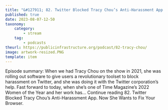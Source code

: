```yaml
---
title: "&#127911; 82. Twitter Blocked Tracy Chou’s Anti-Harassment App. Now She Wants to Fix Your Browser."
published: true
date: 2023-08-07-12-50
taxonomy:
    category:
        - stream
    tag:
        - podcasts
theurl: https://publicinfrastructure.org/podcast/82-tracy-chou/
image: artwork-resized.PNG
template: item
---
```


Episode summary: When we had Tracy Chou on the show in 2021, she was rolling out software to give users a revolutionary toolset to block harassment on Twitter, and she was doing it with the Twitter corporation&rsquo;s help. Fast forward to today, when she&rsquo;s one of Time Magazine&rsquo;s 2022 Women of the Year and her work has&hellip; Continue reading 82. Twitter Blocked Tracy Chou&rsquo;s Anti-Harassment App. Now She Wants to Fix Your Browser.
